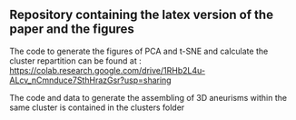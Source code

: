 ## Repository containing the latex version of the paper and the figures

The code to generate the figures of PCA and t-SNE and calculate the cluster repartition can be found at : https://colab.research.google.com/drive/1RHb2L4u-ALcv_nCmnduce7SthHrazGsr?usp=sharing

The code and data to generate the assembling of 3D aneurisms within the same cluster is contained in the clusters folder

